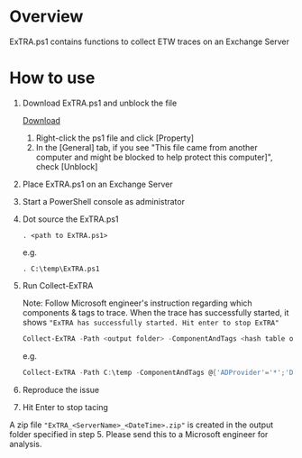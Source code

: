# Overview

ExTRA.ps1 contains functions to collect ETW traces on an Exchange Server

# How to use

1. Download ExTRA.ps1 and unblock the file

    [Download](https://github.com/jpmessaging/ExTRA/releases/download/v2019-12-09/ExTRA.ps1)

    1. Right-click the ps1 file and click [Property]  
    2. In the [General] tab, if you see "This file came from another computer and might be blocked to help protect this computer]", check [Unblock]

2. Place ExTRA.ps1 on an Exchange Server
3. Start a PowerShell console as administrator
4. Dot source the ExTRA.ps1

    ```
    . <path to ExTRA.ps1>
    ```
    e.g.
    ```
    . C:\temp\ExTRA.ps1
    ```

5. Run Collect-ExTRA

    Note: Follow Microsoft engineer's instruction regarding which components & tags to trace.
    When the trace has successfully started, it shows `"ExTRA has successfully started. Hit enter to stop ExTRA"`

    ```PowerShell
    Collect-ExTRA -Path <output folder> -ComponentAndTags <hash table of components & tags to trace>
    ```
    e.g.
    ```PowerShell
    Collect-ExTRA -Path C:\temp -ComponentAndTags @{'ADProvider'='*';'Data.Storage'='*';'InfoWorker.Sharing'='LocalFolder,SharingEngine'}
    ```


6.  Reproduce the issue

7. Hit Enter to stop tacing

A zip file `"ExTRA_<ServerName>_<DateTime>.zip"` is created in the output folder specified in step 5.
Please send this to a Microsoft engineer for analysis.
